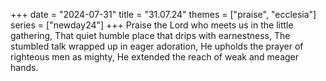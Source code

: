 +++
date = "2024-07-31"
title = "31.07.24"
themes = ["praise", "ecclesia"]
series = ["newday24"]
+++
Praise the Lord who meets us in the little gathering,
That quiet humble place that drips with earnestness,
The stumbled talk wrapped up in eager adoration,
He upholds the prayer of righteous men as mighty,
He extended the reach of weak and meager hands.
